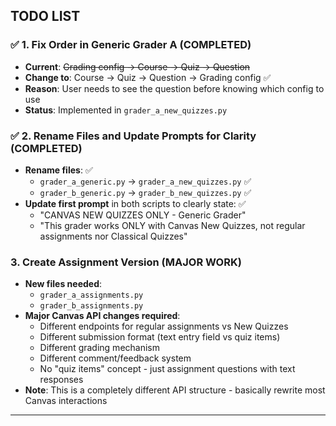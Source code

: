 ## TODO LIST

### ✅ 1. Fix Order in Generic Grader A (COMPLETED)
- **Current**: ~~Grading config → Course → Quiz → Question~~
- **Change to**: Course → Quiz → Question → Grading config ✅
- **Reason**: User needs to see the question before knowing which config to use
- **Status**: Implemented in `grader_a_new_quizzes.py`

### ✅ 2. Rename Files and Update Prompts for Clarity (COMPLETED)
- **Rename files**: ✅
  - `grader_a_generic.py` → `grader_a_new_quizzes.py` ✅
  - `grader_b_generic.py` → `grader_b_new_quizzes.py` ✅
- **Update first prompt** in both scripts to clearly state: ✅
  - "CANVAS NEW QUIZZES ONLY - Generic Grader"
  - "This grader works ONLY with Canvas New Quizzes, not regular assignments nor Classical Quizzes"

### 3. Create Assignment Version (MAJOR WORK)
- **New files needed**:
  - `grader_a_assignments.py`
  - `grader_b_assignments.py`
- **Major Canvas API changes required**:
  - Different endpoints for regular assignments vs New Quizzes
  - Different submission format (text entry field vs quiz items)
  - Different grading mechanism
  - Different comment/feedback system
  - No "quiz items" concept - just assignment questions with text responses
- **Note**: This is a completely different API structure - basically rewrite most Canvas interactions

---

